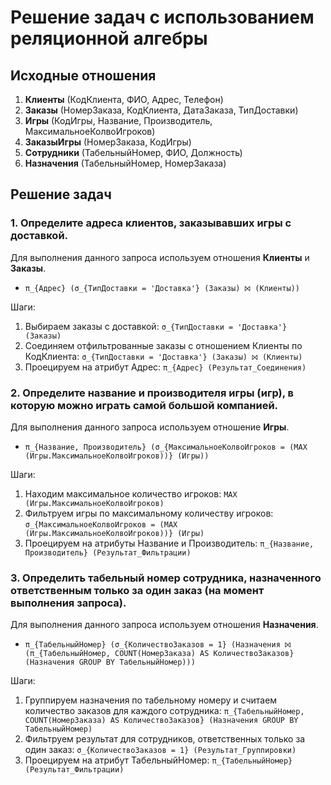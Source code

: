 
# Решение задач с использованием реляционной алгебры

## Исходные отношения
1. **Клиенты** (КодКлиента, ФИО, Адрес, Телефон)
2. **Заказы** (НомерЗаказа, КодКлиента, ДатаЗаказа, ТипДоставки)
3. **Игры** (КодИгры, Название, Производитель, МаксимальноеКолвоИгроков)
4. **ЗаказыИгры** (НомерЗаказа, КодИгры)
5. **Сотрудники** (ТабельныйНомер, ФИО, Должность)
6. **Назначения** (ТабельныйНомер, НомерЗаказа)

## Решение задач

### 1. Определите адреса клиентов, заказывавших игры с доставкой.
Для выполнения данного запроса используем отношения **Клиенты** и **Заказы**.

- `π_{Адрес} (σ_{ТипДоставки = 'Доставка'} (Заказы) ⨝ (Клиенты))`

Шаги:
1. Выбираем заказы с доставкой: `σ_{ТипДоставки = 'Доставка'} (Заказы)`
2. Соединяем отфильтрованные заказы с отношением Клиенты по КодКлиента: `σ_{ТипДоставки = 'Доставка'} (Заказы) ⨝ (Клиенты)`
3. Проецируем на атрибут Адрес: `π_{Адрес} (Результат_Соединения)`

### 2. Определите название и производителя игры (игр), в которую можно играть самой большой компанией.
Для выполнения данного запроса используем отношение **Игры**.

- `π_{Название, Производитель} (σ_{МаксимальноеКолвоИгроков = (MAX (Игры.МаксимальноеКолвоИгроков))} (Игры))`

Шаги:
1. Находим максимальное количество игроков: `MAX (Игры.МаксимальноеКолвоИгроков)`
2. Фильтруем игры по максимальному количеству игроков: `σ_{МаксимальноеКолвоИгроков = (MAX (Игры.МаксимальноеКолвоИгроков))} (Игры)`
3. Проецируем на атрибуты Название и Производитель: `π_{Название, Производитель} (Результат_Фильтрации)`

### 3. Определить табельный номер сотрудника, назначенного ответственным только за один заказ (на момент выполнения запроса).
Для выполнения данного запроса используем отношения **Назначения**.

- `π_{ТабельныйНомер} (σ_{КоличествоЗаказов = 1} (Назначения ⨝ (π_{ТабельныйНомер, COUNT(НомерЗаказа) AS КоличествоЗаказов} (Назначения GROUP BY ТабельныйНомер)))`

Шаги:
1. Группируем назначения по табельному номеру и считаем количество заказов для каждого сотрудника: `π_{ТабельныйНомер, COUNT(НомерЗаказа) AS КоличествоЗаказов} (Назначения GROUP BY ТабельныйНомер)`
2. Фильтруем результат для сотрудников, ответственных только за один заказ: `σ_{КоличествоЗаказов = 1} (Результат_Группировки)`
3. Проецируем на атрибут ТабельныйНомер: `π_{ТабельныйНомер} (Результат_Фильтрации)`
